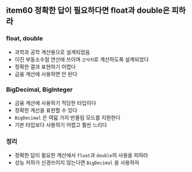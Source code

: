 ## item60 정확한 답이 필요하다면 float과 double은 피하라

### float, double
- 과학과 공학 계산용으로 설계되었음
- 이진 부동소수점 연산에 쓰이며 `근사치`로 계산하도록 설계되었다
- 정확한 결과 표현하기 어렵다
- 금융 계산에 사용하면 안 된다

### BigDecimal, BigInteger
- 금융 계산에 사용하기 적당한 타입이다
- 정확한 계산을 표현할 수 있다
- `BigDecimal` 은 여덟 가지 반올림 모드를 지원한다
- 기본 타입보다 사용하기 어렵고 훨씬 느리다

### 정리
- 정확한 답이 필요한 계산에서 `float`과 `double`의 사용을 피하라
- 성능 저하가 신경쓰이지 않는다면 `BigDecimal` 을 사용하자